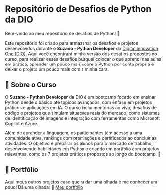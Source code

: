 # Repositório de Desafios de Python da DIO

Bem-vindo ao meu repositório de desafios de Python! 🐍

Este repositório foi criado para armazenar os desafios e projetos desenvolvidos durante o **Suzano - Python Developer** da [Digital Innovation One (DIO)](https://www.dio.me/). Aqui você encontrará minha versão dos desafios propostos no curso, para realizar esses desafios busquei colocar o que aprendi nas aulas em prática, aprender um pouco mais sobre o Python por conta própria e deixar o projeto um pouco mais com a minha cara.

## 📝 Sobre o Curso

O **Suzano - Python Developer** da DIO é um bootcamp focado em ensinar Python desde o básico até tópicos avançados, com ênfase em projetos práticos e aplicações em IA. O curso inclui mentorias ao vivo, desafios de código e projetos que simulam situações reais do mercado, como sistemas de identificação de imagens e integração com ferramentas como Microsoft Copilot e Azure.  

Além de aprender a linguagem, os participantes têm acesso a uma comunidade ativa, rankings com premiações e certificados ao concluir as atividades. O objetivo é preparar os alunos para o mercado de trabalho, desenvolvendo habilidades em Python e criando um portfólio com projetos relevantes, como os 7 projetos práticos propostos ao longo do bootcamp. 🚀

## 📑 Portfólio
Aqui meus outros projetos caso queira dar uma olhada e me conhecer um pouo! Dá uma olhada:
🔗 [Meu portfólio](https://malu-rm84.github.io/Portfolio_Malu/)
